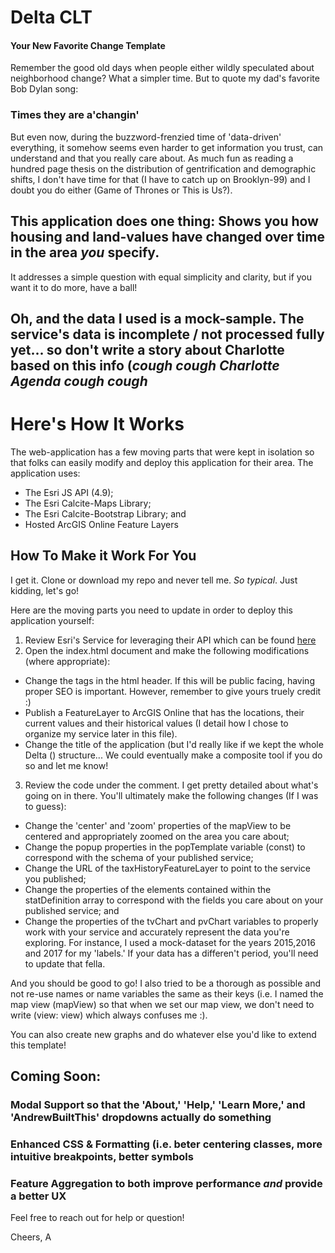# Delta CLT 
#### Your New Favorite Change Template

Remember the good old days when people either wildly speculated about neighborhood change? What a simpler time. But to quote my dad's favorite Bob Dylan song: 
### Times they are a'changin' 

But even now, during the buzzword-frenzied time of 'data-driven' everything, it somehow seems even harder to get information you trust, can understand and that you really care about. As much fun as reading a hundred page thesis on the distribution of gentrification and demographic shifts, I don't have time for that (I have to catch up on Brooklyn-99) and I doubt you do either (Game of Thrones or This is Us?).

## This application does one thing: Shows you how housing and land-values have changed over time in the area _you_ specify.
It addresses a simple question with equal simplicity and clarity, but if you want it to do more, have a ball!

## Oh, and the data I used is a mock-sample. The service's data is incomplete / not processed fully yet... so don't write a story about Charlotte based on this info (*cough cough* *_Charlotte Agenda_* *cough cough*

# Here's How It Works

The web-application has a few moving parts that were kept in isolation so that folks can easily modify and deploy this application for their area. The application uses:
* The Esri JS API (4.9);
* The Esri Calcite-Maps Library;
* The Esri Calcite-Bootstrap Library; and
* Hosted ArcGIS Online Feature Layers

## How To Make it Work For You

I get it. Clone or download my repo and never tell me. _So typical_. 
Just kidding, let's go!

Here are the moving parts you need to update in order to deploy this application yourself:
1. Review Esri's Service for leveraging their API which can be found [here](https://developers.arcgis.com/javascript/latest/guide/licensing/index.html)
2. Open the index.html document and make the following modifications (where appropriate):

  * Change the <meta> tags in the html header. If this will be public facing, having proper SEO is important. However, remember to give yours truely credit :)
  * Publish a FeatureLayer to ArcGIS Online that has the locations, their current values and their historical values (I detail how I chose to organize my service later in this file).
  * Change the title of the application (but I'd really like if we kept the whole Delta () <Place Name> structure... We could eventually make a composite tool if you do so and let me know!
  
3. Review the code under the <!-- Create Web Map ... --> comment. I get pretty detailed about what's going on in there. You'll ultimately make the following changes (If I was to guess):
  
  * Change the 'center' and 'zoom' properties of the mapView to be centered and appropriately zoomed on the area you care about;
  * Change the popup properties in the popTemplate variable (const) to correspond with the schema of your published service;
  * Change the URL of the taxHistoryFeatureLayer to point to the service you published;
  * Change the properties of the elements contained within the statDefinition array to correspond with the fields you care about on your published service; and
  * Change the properties of the tvChart and pvChart variables to properly work with your service and accurately represent the data you're exploring. For instance, I used a mock-dataset for the years 2015,2016 and 2017 for my 'labels.' If your data has a differen't period, you'll need to update that fella.

And you should be good to go! I also tried to be a thorough as possible and not re-use names or name variables the same as their keys (i.e. I named the map view (mapView) so that when we set our map view, we don't need to write (view: view) which always confuses me :). 

You can also create new graphs and do whatever else you'd like to extend this template!

## Coming Soon:
### Modal Support so that the 'About,' 'Help,' 'Learn More,' and 'AndrewBuiltThis' dropdowns actually do something
### Enhanced CSS & Formatting (i.e. beter centering classes, more intuitive breakpoints, better symbols
### Feature Aggregation to both improve performance _and_ provide a better UX

Feel free to reach out for help or question!

Cheers,
A
